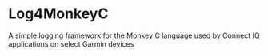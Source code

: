 # Log4MonkeyC
A simple logging framework for the Monkey C language used by Connect IQ applications on select Garmin devices

